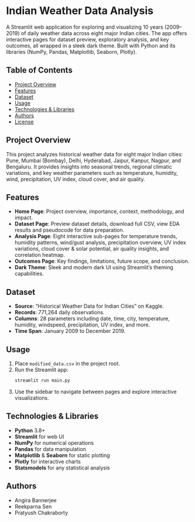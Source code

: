 # Indian Weather Data Analysis
A Streamlit web application for exploring and visualizing 10 years (2009–2019) of daily weather data across eight major Indian cities. The app offers interactive pages for dataset preview, exploratory analysis, and key outcomes, all wrapped in a sleek dark theme. Built with Python and its libraries (NumPy, Pandas, Matplotlib, Seaborn, Plotly).

## Table of Contents
- [Project Overview](#project-overview)
- [Features](#features)
- [Dataset](#dataset)
- [Usage](#usage)
- [Technologies & Libraries](#technologies--libraries)
- [Authors](#authors)
- [License](#license)

## Project Overview
This project analyzes historical weather data for eight major Indian cities: Pune, Mumbai (Bombay), Delhi, Hyderabad, Jaipur, Kanpur, Nagpur, and Bengaluru. It provides insights into seasonal trends, regional climatic variations, and key weather parameters such as temperature, humidity, wind, precipitation, UV index, cloud cover, and air quality.

## Features
- **Home Page**: Project overview, importance, context, methodology, and impact.
- **Dataset Page**: Preview dataset details, download full CSV, view EDA results and pseudocode for data preparation.
- **Analysis Page**: Eight interactive sub-pages for temperature trends, humidity patterns, wind/gust analysis, precipitation overview, UV index variations, cloud cover & solar potential, air quality insights, and correlation heatmap.
- **Outcomes Page**: Key findings, limitations, future scope, and conclusion.
- **Dark Theme**: Sleek and modern dark UI using Streamlit’s theming capabilities.

## Dataset
- **Source**: “Historical Weather Data for Indian Cities” on Kaggle.
- **Records**: 771,264 daily observations.
- **Columns**: 28 parameters including date, time, city, temperature, humidity, windspeed, precipitation, UV index, and more.
- **Time Span**: January 2009 to December 2019.

## Usage
1. Place `modified_data.csv` in the project root.
2. Run the Streamlit app:
   ```bash
   streamlit run main.py
   ```
3. Use the sidebar to navigate between pages and explore interactive visualizations.

## Technologies & Libraries
- **Python** 3.8+
- **Streamlit** for web UI
- **NumPy** for numerical operations
- **Pandas** for data manipulation
- **Matplotlib** & **Seaborn** for static plotting
- **Plotly** for interactive charts
- **Statsmodels** for any statistical analysis

## Authors
- Angira Bannerjee
- Reekparna Sen
- Pratyush Chakraborty
